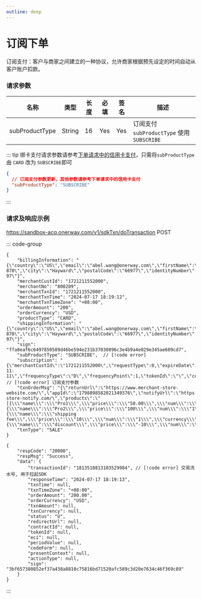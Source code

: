 ```yaml
---
outline: deep
---
```


<script setup>

import {SubProductTypeEnum} from "./util/constants";

</script>

# 订阅下单

订阅支付：客户与商家之间建立的一种协议，允许商家根据预先设定的时间自动从客户账户扣款。

### 请求参数

 <div class="custom-table bordered-table">

| 名称             | 类型     | 长度 | 必填  | 签名  | 描述                                   |
|----------------|--------|----|-----|-----|--------------------------------------|
| subProductType | String | 16 | Yes | Yes | 订阅支付 `subProductType` 使用 `SUBSCRIBE` |

</div>

::: tip 绑卡支付请求参数请参考[下单请求中的信用卡支付](./sdk-do-transaction#sdk下单请求及响应示例)，只需将`subProductType` 由 `CARD` 改为 `SUBSCRIBE`即可

```json lines
{
  // 订阅支付参数更新，其他参数请参考下单请求中的信用卡支付
  "subProductType": "SUBSCRIBE"
}
```
:::

### 请求及响应示例

https://sandbox-acq.onerway.com/v1/sdkTxn/doTransaction <Badge type="tip">POST</Badge>

::: code-group
```json-vue [Request]
{
    "billingInformation": "{\"country\":\"US\",\"email\":\"abel.wang@onerway.com\",\"firstName\":\"CL\",\"lastName\":\"BRW2\",\"phone\":\"17700492982\",\"address\":\"Apt. 870\",\"city\":\"Hayward\",\"postalCode\":\"66977\",\"identityNumber\":\"717.628.937-97\"}",
    "merchantCustId": "1721211552000",
    "merchantNo": "800209",
    "merchantTxnId": "1721211552000",
    "merchantTxnTime": "2024-07-17 18:19:12",
    "merchantTxnTimeZone": "+08:00",
    "orderAmount": "200",
    "orderCurrency": "USD",
    "productType": "CARD",
    "shippingInformation": "{\"country\":\"US\",\"email\":\"abel.wang@onerway.com\",\"firstName\":\"CL\",\"lastName\":\"BRW2\",\"phone\":\"17700492982\",\"address\":\"Apt. 870\",\"city\":\"Hayward\",\"postalCode\":\"66977\",\"identityNumber\":\"717.628.937-97\"}",
    "sign": "ffa8eaf6c6497850589d46be594e231b37030896c3e4b9a4e029e345ae609cd7",
    "subProductType": "SUBSCRIBE",  // [!code error]
    "subscription": "{\"merchantCustId\":\"1721211552000\",\"requestType\":0,\"expireDate\":\"2030-11-11\",\"frequencyType\":\"D\",\"frequencyPoint\":1,\"tokenId\":\"\",\"contractId\":\"\"}",  // [!code error] 订阅支付参数
    "txnOrderMsg": "{\"returnUrl\":\"https://www.merchant-store-website.com/\",\"appId\":\"1798898582021349376\",\"notifyUrl\":\"https://www.merchant-store-notify.com/\",\"products\":\"[{\\\"name\\\":\\\"Pro1\\\",\\\"price\\\":\\\"50.00\\\",\\\"num\\\":\\\"2\\\",\\\"currency\\\":\\\"USD\\\"},{\\\"name\\\":\\\"Pro2\\\",\\\"price\\\":\\\"100\\\",\\\"num\\\":\\\"1\\\",\\\"currency\\\":\\\"USD\\\"},{\\\"name\\\":\\\"shipping fee\\\",\\\"price\\\":\\\"10\\\",\\\"num\\\":\\\"1\\\",\\\"currency\\\":\\\"USD\\\",\\\"type\\\":\\\"shipping_fee\\\"},{\\\"name\\\":\\\"discount\\\",\\\"price\\\":\\\"-10\\\",\\\"num\\\":\\\"1\\\",\\\"currency\\\":\\\"USD\\\",\\\"type\\\":\\\"discount\\\"}]\",\"transactionIp\":\"127.0.0.1\"}",
    "txnType": "SALE"
}
```
```json-vue [Response]
{
    "respCode": "20000",
    "respMsg": "Success",
    "data": {
        "transactionId": "1813518813103529984", // [!code error] 交易流水号, 用于拉起SDK
        "responseTime": "2024-07-17 18:19:13",
        "txnTime": null,
        "txnTimeZone": "+08:00",
        "orderAmount": "200.00",
        "orderCurrency": "USD",
        "txnAmount": null,
        "txnCurrency": null,
        "status": "U",
        "redirectUrl": null,
        "contractId": null,
        "tokenId": null,
        "eci": null,
        "periodValue": null,
        "codeForm": null,
        "presentContext": null,
        "actionType": null,
        "sign": "3bf657380852ef37a438a8810c75816bd71520afc589c3d20e7634c46f369c89"
    }
}
```
:::

<style lang="css">



</style>